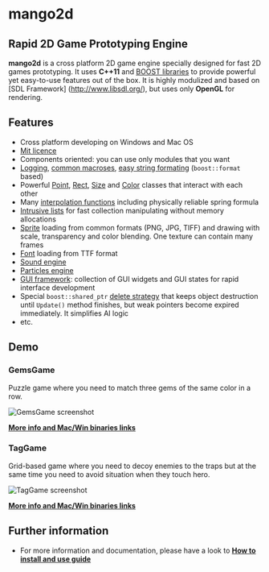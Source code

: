 # mango2d

## Rapid 2D Game Prototyping Engine
**mango2d** is a cross platform 2D game engine specially designed for fast 2D games prototyping. 
It uses **C++11** and [BOOST libraries](http://wwww.boost.org) to provide powerful yet easy-to-use 
features out of the box. It is highly modulized and based on [SDL Framework] (http://www.libsdl.org/), 
but uses only **OpenGL** for rendering. 

## Features
* Cross platform developing on Windows and Mac OS
* [Mit licence](http://choosealicense.com/licenses/mit/)
* Components oriented: you can use only modules that you want
* [Logging](Core/Log.h), [common macroses](Core/CommonMacros.h), 
  [easy string formating](Core/StrFormat.h) (`boost::format` based)
* Powerful [Point](Core/Point.hpp), [Rect](Core/Rect.hpp), [Size](Core/Size.hpp) and 
  [Color](Graphics/Color.hpp) classes that interact with each other
* Many [interpolation functions](Core/Interp.hpp) including physically reliable spring formula
* [Intrusive lists](Core/TinyList.hpp) for fast collection manipulating without memory allocations 
* [Sprite](Graphics/Texture.h) loading from common formats (PNG, JPG, TIFF) and drawing with scale, 
  transparency and color blending. One texture can contain many frames
* [Font](Graphics/Font.h) loading from TTF format
* [Sound engine](Audio/)
* [Particles engine](Particles/)
* [GUI framework](Gui/): collection of GUI widgets and GUI states for rapid interface development
* Special `boost::shared_ptr` [delete strategy](Logic/DefferedSharedPtrDeleter.hpp) that keeps 
  object destruction until `Update()` method finishes, but weak pointers become expired immediately. 
  It simplifies AI logic
* etc.

## Demo
### GemsGame

Puzzle game where you need to match three gems of the same color in a row.

![GemsGame screenshot](https://raw.github.com/wiki/black-square/mango2d/img/GemsGame2.jpg)

**[More info and Mac/Win binaries links](https://github.com/black-square/GemsGame/blob/master/README.md)**

### TagGame

Grid-based game where you need to decoy enemies to the traps but at the same time you need to avoid 
situation when they touch hero.

![TagGame screenshot](https://raw.github.com/wiki/black-square/mango2d/img/TagGame.png)

**[More info and Mac/Win binaries links](https://github.com/black-square/TagGame/blob/master/README.md)**

## Further information
* For more information and documentation, please have a look to 
  **[How to install and use guide](Docs/How-to-install.md)**
